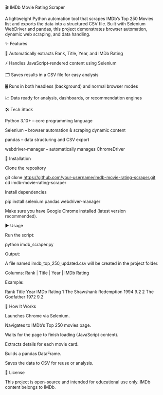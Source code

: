 🎬 IMDb Movie Rating Scraper

A lightweight Python automation tool that scrapes IMDb’s Top 250 Movies list and exports the data into a structured CSV file.
Built with Selenium WebDriver and pandas, this project demonstrates browser automation, dynamic web scraping, and data handling.

✨ Features

🔎 Automatically extracts Rank, Title, Year, and IMDb Rating

⚡ Handles JavaScript-rendered content using Selenium

🗂️ Saves results in a CSV file for easy analysis

🖥️ Runs in both headless (background) and normal browser modes

📈 Data ready for analysis, dashboards, or recommendation engines

🛠️ Tech Stack

Python 3.10+ – core programming language

Selenium – browser automation & scraping dynamic content

pandas – data structuring and CSV export

webdriver-manager – automatically manages ChromeDriver

🚀 Installation

Clone the repository

git clone https://github.com/your-username/imdb-movie-rating-scraper.git
cd imdb-movie-rating-scraper


Install dependencies

pip install selenium pandas webdriver-manager


Make sure you have Google Chrome installed (latest version recommended).

▶️ Usage

Run the script:

python imdb_scraper.py


Output:

A file named imdb_top_250_updated.csv will be created in the project folder.

Columns: Rank | Title | Year | IMDb Rating

Example:

Rank	Title	Year	IMDb Rating
1	The Shawshank Redemption	1994	9.2
2	The Godfather	1972	9.2

🧩 How It Works

Launches Chrome via Selenium.

Navigates to IMDb’s Top 250 movies page.

Waits for the page to finish loading (JavaScript content).

Extracts details for each movie card.

Builds a pandas DataFrame.

Saves the data to CSV for reuse or analysis.

📜 License

This project is open-source and intended for educational use only. IMDb content belongs to IMDb.
